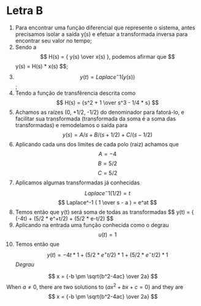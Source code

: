 # Letra B
1. Para encontrar uma função diferencial que represente o sistema, antes precisamos isolar  a saída y(s) e efetuar a transformada inversa para encontrar seu valor no tempo;
2. Sendo a $$ H(s) = {  y(s) \over x(s) }, podemos afirmar que $$ y(s) = H(s) * x(s) $$;
3. $$ y(t) = Laplace^-1 ( y(s) ) $$ ;
4. Tendo a função de transfêrencia descrita como $$ H(s) = {s^2 + 1 \over s^3 - 1/4 * s} $$ 
5. Achamos as raízes (0, +1/2, -1/2) do denominador para fatorá-lo, e facilitar sua transformada (transformada da soma é a soma das transformadas) e remodelamos o saída para $$ y(s) = A/s + B/(s+1/2) + C/(s-1/2) $$
6. Aplicando cada uns dos limites de cada polo (raiz) achamos que $$ A = -4 $$ $$ B =  5/2 $$ $$ C = 5/2 $$
7. Aplicamos algumas transformadas já conhecidas $$ Laplace^-1( 1/2 ) = t $$ $$ Laplace^-1 ( 1 \over s - a ) = e^at $$
8. Temos então que y(t) será soma de todas as transformadas $$ y(t) = { (-4t) + (5/2 * e^+t/2) + (5/2 * e-t/2) $$ 
9. Aplicando na entrada uma função conhecida como o degrau $$ u(t) = 1 $$
10. Temos então que $$ y(t) = -4t *1 + (5/2 * e^+t/2)*1 + (5/2 * e^-t/2)*1 $$ *Degrau*


$$ x = {-b \pm \sqrt{b^2-4ac} \over 2a} $$
When $a \ne 0$, there are two solutions to $(ax^2 + bx + c = 0)$ and they are 
$$ x = {-b \pm \sqrt{b^2-4ac} \over 2a} $$
